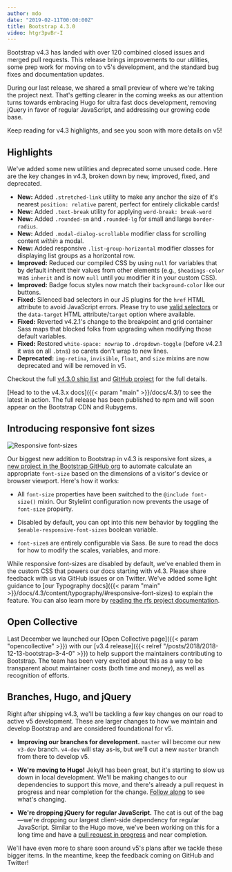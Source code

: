 ```yaml
---
author: mdo
date: "2019-02-11T00:00:00Z"
title: Bootstrap 4.3.0
video: htgr3pvBr-I
---
```


Bootstrap v4.3 has landed with over 120 combined closed issues and merged pull requests. This release brings improvements to our utilities, some prep work for moving on to v5's development, and the standard bug fixes and documentation updates.

During our last release, we shared a small preview of where we're taking the project next. That's getting clearer in the coming weeks as our attention turns towards embracing Hugo for ultra fast docs development, removing jQuery in favor of regular JavaScript, and addressing our growing code base.

Keep reading for v4.3 highlights, and see you soon with more details on v5!

## Highlights

We've added some new utilities and deprecated some unused code. Here are the key changes in v4.3, broken down by new, improved, fixed, and deprecated.

- **New:** Added `.stretched-link` utility to make any anchor the size of it's nearest `position: relative` parent, perfect for entirely clickable cards!
- **New:** Added `.text-break` utility for applying `word-break: break-word`
- **New:** Added `.rounded-sm` and `.rounded-lg` for small and large `border-radius`.
- **New:** Added `.modal-dialog-scrollable` modifier class for scrolling content _within_ a modal.
- **New:** Added responsive `.list-group-horizontal` modifier classes for displaying list groups as a horizontal row.
- **Improved:** Reduced our compiled CSS by using `null` for variables that by default inherit their values from other elements (e.g., `$headings-color` was `inherit` and is now `null` until you modifier it in your custom CSS).
- **Improved:** Badge focus styles now match their `background-color` like our buttons.
- **Fixed:** Silenced bad selectors in our JS plugins for the `href` HTML attribute to avoid JavaScript errors. Please try to use [valid selectors](https://www.w3.org/TR/CSS21/syndata.html#value-def-identifier) or the `data-target` HTML attribute/`target` option where available.
- **Fixed:** Reverted v4.2.1's change to the breakpoint and grid container Sass maps that blocked folks from upgrading when modifying those default variables.
- **Fixed:** Restored `white-space: nowrap` to `.dropdown-toggle` (before v4.2.1 it was on all `.btn`s) so carets don't wrap to new lines.
- **Deprecated:** `img-retina`, `invisible`, `float`, and `size` mixins are now deprecated and will be removed in v5.

Checkout the full [v4.3.0 ship list](https://github.com/twbs/bootstrap/issues/27893) and [GitHub project](https://github.com/twbs/bootstrap/projects/16) for the full details.

[Head to to the v4.3.x docs]({{< param "main" >}}/docs/4.3/) to see the latest in action. The full release has been published to npm and will soon appear on the Bootstrap CDN and Rubygems.

## Introducing responsive font sizes

![Responsive font-sizes](/assets/img/2019/02/rfs.png)

Our biggest new addition to Bootstrap in v4.3 is responsive font sizes, a [new project in the Bootstrap GitHub org](https://github.com/twbs/rfs) to automate calculate an appropriate `font-size` based on the dimensions of a visitor's device or browser viewport. Here's how it works:

- All `font-size` properties have been switched to the `@include font-size()` mixin. Our Stylelint configuration now prevents the usage of `font-size` property.

- Disabled by default, you can opt into this new behavior by toggling the `$enable-responsive-font-sizes` boolean variable.

- `font-size`s are entirely configurable via Sass. Be sure to read the docs for how to modify the scales, variables, and more.

While responsive font-sizes are disabled by default, we've enabled them in the custom CSS that powers our docs starting with v4.3. Please share feedback with us via GitHub issues or on Twitter. We've added some light guidance to [our Typography docs]({{< param "main" >}}/docs/4.3/content/typography/#responsive-font-sizes) to explain the feature. You can also learn more by [reading the rfs project documentation](https://github.com/twbs/rfs).

## Open Collective

Last December we launched our [Open Collective page]({{< param "opencollective" >}}) with our [v3.4 release]({{< relref "/posts/2018/2018-12-13-bootstrap-3-4-0" >}}) to help support the maintainers contributing to Bootstrap. The team has been very excited about this as a way to be transparent about maintainer costs (both time and money), as well as recognition of efforts.

## Branches, Hugo, and jQuery

Right after shipping v4.3, we'll be tackling a few key changes on our road to active v5 development. These are larger changes to how we maintain and develop Bootstrap and are considered foundational for v5.

- **Improving our branches for development.** `master` will become our new `v3-dev` branch. `v4-dev` will stay as-is, but we'll cut a new `master` branch from there to develop v5.

- **We're moving to Hugo!** Jekyll has been great, but it's starting to slow us down in local development. We'll be making changes to our dependencies to support this move, and there's already a pull request in progress and near completion for the change. [Follow along](https://github.com/twbs/bootstrap/pull/28014) to see what's changing.

- **We're dropping jQuery for regular JavaScript.** The cat is out of the bag—we're dropping our largest client-side dependency for regular JavaScript. Similar to the Hugo move, we've been working on this for a long time and have a [pull request in progress](https://github.com/twbs/bootstrap/pull/23586) and near completion.

We'll have even more to share soon around v5's plans after we tackle these bigger items. In the meantime, keep the feedback coming on GitHub and Twitter!
